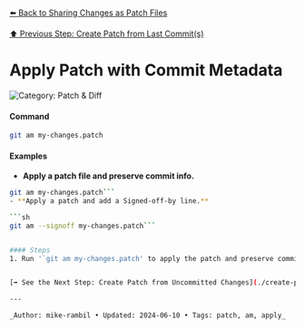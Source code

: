 [⬅️ Back to Sharing Changes as Patch Files](./sharing-changes-as-patch-files.md)

[⬆️ Previous Step: Create Patch from Last Commit(s)](./create-patch-from-last-commit-s.md)

# Apply Patch with Commit Metadata


![Category: Patch & Diff](https://img.shields.io/badge/Category-Patch%20%26%20Diff-blue)

#### Command
```sh
git am my-changes.patch
```

#### Examples
- **Apply a patch file and preserve commit info.** 

 ```sh
git am my-changes.patch```
- **Apply a patch and add a Signed-off-by line.** 

 ```sh
git am --signoff my-changes.patch```


#### Steps
1. Run '`git am my-changes.patch' to apply the patch and preserve commit messages, authorship, and timestamps`.


[➡️ See the Next Step: Create Patch from Uncommitted Changes](./create-patch-from-uncommitted-changes.md)

---

_Author: mike-rambil • Updated: 2024-06-10 • Tags: patch, am, apply_
